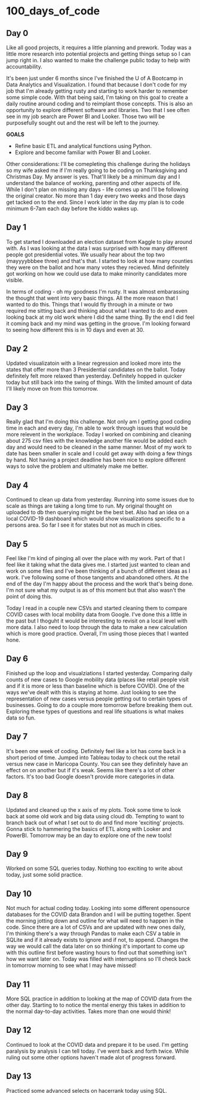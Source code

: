 # 100_days_of_code

## Day 0
Like all good projects, it requires a little planning and prework.  Today was a little more research into potential projects and getting things setup so I can jump right in.  I also wanted to make the challenge public today to help with accountability.

It's been just under 6 months since I've finished the U of A Bootcamp in Data Analytics and Visualization.  I found that because I don't code for my job that I'm already getting rusty and starting to work harder to remember some simple code.  With that being said, I'm taking on this goal to create a daily routine around coding and to reimplant those concepts.  This is also an opportunity to explore different software and libraries.  Two that I see often see in my job search are Power BI and Looker.  Those two will be purposefully sought out and the rest will be left to the journey.

**GOALS**
* Refine basic ETL and analytical functions using Python.
* Explore and become familiar with Power BI and Looker.

Other considerations: I'll be comepleting this challenge during the holidays so my wife asked me if I'm really going to be coding on Thanksgiving and Christmas Day.  My answer is yes.  That'll likely be a minimum day and I understand the balance of working, parenting and other aspects of life.  While I don't plan on missing any days - life comes up and I'll be following the original creator.  No more than 1 day every two weeks and those days get tacked on to the end.  Since I work later in the day my plan is to code minimum 6-7am each day before the kiddo wakes up.   

## Day 1
To get started I downloaded an election dataset from Kaggle to play around with.  As I was looking at the data I was surprised with how many different people got presidential votes.  We usually hear about the top two (mayyyybbbee three) and that's that.  I started to look at how many counties they were on the ballot and how many votes they recieved.  Mind definitely got working on how we could use data to make minority candidates more visible.

In terms of coding - oh my goodness I'm rusty.  It was almost embarassing the thought that went into very basic things.  All the more reason that I wanted to do this.  Things that I would fly through in a minute or two required me sitting back and thinking about what I wanted to do and even looking back at my old work where I did the same thing. By the end I did feel it coming back and my mind was getting in the groove.  I'm looking forward to seeing how different this is in 10 days and even at 30.

## Day 2
Updated visualizatoin with a linear regression and looked more into the states that offer more than 3 Presidential candidates on the ballot.  Today definitely felt more relaxed than yesterday.  Definitely hopped in quicker today but still back into the swing of things.  With the limited amount of data I'll likely move on from this tomorrow.

## Day 3
Really glad that I'm doing this challenge.  Not only am I getting good coding time in each and every day, I'm able to work through issues that would be more relevent in the workplace.  Today I worked on combining and cleaning about 275 csv files with the knowledge another file would be added each day and would need to be cleaned in the same manner.  Most of my work to date has been smaller in scale and I could get away with doing a few things by hand.  Not having a project deadline has been nice to explore different ways to solve the problem and ultimately make me better.

## Day 4
Continued to clean up data from yesterday.  Running into some issues due to scale as things are taking a long time to run.  My original thought on uploaded to db then querying might be the best bet.  Also had an idea on a local COVID-19 dashboard which would show visualizations specific to a persons area.  So far I see it for states but not as much in cities.

## Day 5
Feel like I'm kind of pinging all over the place with my work. Part of that I feel like it taking what the data gives me.  I started just wanted to clean and work on some files and I've been thinking of a bunch of different ideas as I work.  I've following some of those tangents and abandoned others.  At the end of the day I'm happy about the process and the work that's being done.  I'm not sure what my output is as of this moment but that also wasn't the point of doing this.

Today I read in a couple new CSVs and started cleaning them to compare COVID cases with local mobility data from Google.  I've done this a little in the past but I thoguht it would be interesting to revisit on a local level with more data.  I also need to loop through the data to make a new calculation which is more good practice.  Overall, I'm using those pieces that I wanted hone.

## Day 6
Finished up the loop and visualziations I started yesterday.  Comparing daily counts of new cases to Google mobility data (places like retail people visit and if it is more or less than baseline which is before COVID).  One of the ways we've dealt with this is staying at home.  Just looking to see the representation of new cases versus people getting out to certain types of businesses.  Going to do a couple more tomorrow before breaking them out.  Exploring these types of questions and real life situations is what makes data so fun. 


## Day 7
It's been one week of coding.  Definitely feel like a lot has come back in a short period of time.  Jumped into Tableau today to check out the retail versus new case in Maricopa County.  You can see they definitely have an effect on on another but if it's weak.  Seems like there's a lot of other factors.  It's too bad Google doesn't provide more categories in data.  

## Day 8
Updated and cleaned up the x axis of my plots.  Took some time to look back at some old work and big data using cloud db.  Tempting to want to branch back out of what I set out to do and find more 'exciting' projects.  Gonna stick to hammering the basics of ETL along with Looker and PowerBI.  Tomorrow may be an day to explore one of the new tools!

## Day 9
Worked on some SQL queries today.  Nothing too exciting to write about today, just some solid practice.

## Day 10
Not much for actual coding today.  Looking into some different opensource databases for the COVID data Brandon and I will be putting together.  Spent the morning jotting down and outline for what will need to happen in the code.  Since there are a lot of CSVs and are updated with new ones daily, I'm thinking there's a way through Pandas to make each CSV a table in SQLite and if it already exists to ignore and if not, to append.  Changes the way we would call the data later on so thinking it's important to come up with this outline first before wasting hours to find out that something isn't how we want later on.  Today was filled with interruptions so I'll check back in tomorrow morning to see what I may have missed!

## Day 11
More SQL practice in addition to looking at the map of COVID data from the other day.  Starting to to notice the mental energy this takes in addition to the normal day-to-day activities.  Takes more than one would think!

## Day 12
Continued to look at the COVID data and prepare it to be used.  I'm getting paralysis by analysis I can tell today.  I've went back and forth twice.  While ruling out some other options haven't made alot of progress forward.

## Day 13
Practiced some advanced selects on hacerrank today using SQL.

